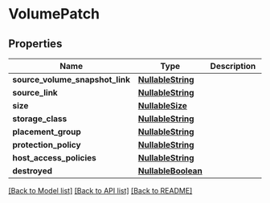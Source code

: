 # VolumePatch

## Properties
Name | Type | Description | Notes
------------ | ------------- | ------------- | -------------
**source_volume_snapshot_link** | [**NullableString**](NullableString.md) |  | [optional] 
**source_link** | [**NullableString**](NullableString.md) |  | [optional] 
**size** | [**NullableSize**](NullableSize.md) |  | [optional] 
**storage_class** | [**NullableString**](NullableString.md) |  | [optional] 
**placement_group** | [**NullableString**](NullableString.md) |  | [optional] 
**protection_policy** | [**NullableString**](NullableString.md) |  | [optional] 
**host_access_policies** | [**NullableString**](NullableString.md) |  | [optional] 
**destroyed** | [**NullableBoolean**](NullableBoolean.md) |  | [optional] 

[[Back to Model list]](../README.md#documentation-for-models) [[Back to API list]](../README.md#documentation-for-api-endpoints) [[Back to README]](../README.md)

